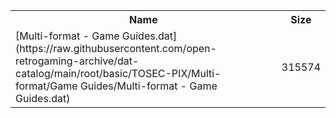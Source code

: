 <table>
<tr><th>Name</th><th>Size</th></tr>
<tr><td>[Multi-format - Game Guides.dat](https://raw.githubusercontent.com/open-retrogaming-archive/dat-catalog/main/root/basic/TOSEC-PIX/Multi-format/Game Guides/Multi-format - Game Guides.dat)</td><td>315574</td></tr>
</table>
